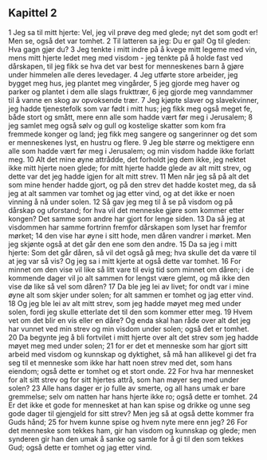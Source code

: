 ## Kapittel 2

1 Jeg sa til mitt hjerte: Vel, jeg vil prøve deg med glede; nyt det som godt er! Men se, også det var tomhet.
2 Til latteren sa jeg: Du er gal! Og til gleden: Hva gagn gjør du?
3 Jeg tenkte i mitt indre på å kvege mitt legeme med vin, mens mitt hjerte ledet meg med visdom - jeg tenkte på å holde fast ved dårskapen, til jeg fikk se hva det var best for menneskenes barn å gjøre under himmelen alle deres levedager.
4 Jeg utførte store arbeider, jeg bygget meg hus, jeg plantet meg vingårder,
5 jeg gjorde meg haver og parker og plantet i dem alle slags frukttrær,
6 jeg gjorde meg vanndammer til å vanne en skog av opvoksende trær.
7 Jeg kjøpte slaver og slavekvinner, jeg hadde tjenestefolk som var født i mitt hus; jeg fikk meg også meget fe, både stort og smått, mere enn alle som hadde vært før meg i Jerusalem;
8 jeg samlet meg også sølv og gull og kostelige skatter som kom fra fremmede konger og land; jeg fikk meg sangere og sangerinner og det som er menneskenes lyst, en hustru og flere.
9 Jeg ble større og mektigere enn alle som hadde vært før meg i Jerusalem; og min visdom hadde ikke forlatt meg.
10 Alt det mine øyne attrådde, det forholdt jeg dem ikke, jeg nektet ikke mitt hjerte noen glede; for mitt hjerte hadde glede av alt mitt strev, og dette var det jeg hadde igjen for alt mitt strev.
11 Men når jeg så på alt det som mine hender hadde gjort, og på den strev det hadde kostet meg, da så jeg at alt sammen var tomhet og jag etter vind, og at det ikke er noen vinning å nå under solen.
12 Så gav jeg meg til å se på visdom og på dårskap og uforstand; for hva vil det menneske gjøre som kommer etter kongen? Det samme som andre har gjort for lenge siden.
13 Da så jeg at visdommen har samme fortrinn fremfor dårskapen som lyset har fremfor mørket;
14 den vise har øyne i sitt hode, men dåren vandrer i mørket. Men jeg skjønte også at det går den ene som den andre.
15 Da sa jeg i mitt hjerte: Som det går dåren, så vil det også gå meg; hva skulle det da være til at jeg var så vis? Og jeg sa i mitt kjerte at også dette var tomhet.
16 For minnet om den vise vil like så litt vare til evig tid som minnet om dåren; i de kommende dager vil jo alt sammen for lengst være glemt, og må ikke den vise dø like så vel som dåren?
17 Da ble jeg lei av livet; for ondt var i mine øyne alt som skjer under solen; for alt sammen er tomhet og jag etter vind.
18 Og jeg ble lei av alt mitt strev, som jeg hadde møyet meg med under solen, fordi jeg skulle etterlate det til den som kommer etter meg.
19 Hvem vet om det blir en vis eller en dåre? Og enda skal han råde over alt det jeg har vunnet ved min strev og min visdom under solen; også det er tomhet.
20 Da begynte jeg å bli fortvilet i mitt hjerte over alt det strev som jeg hadde møyet meg med under solen;
21 for er det et menneske som har gjort sitt arbeid med visdom og kunnskap og dyktighet, så må han allikevel gi det fra seg til et menneske som ikke har hatt noen strev med det, som hans eiendom; også dette er tomhet og et stort onde.
22 For hva har mennesket for alt sitt strev og for sitt hjertes attrå, som han møyer seg med under solen?
23 Alle hans dager er jo fulle av smerte, og all hans umak er bare gremmelse; selv om natten har hans hjerte ikke ro; også dette er tomhet.
24 Er det ikke et gode for mennesket at han kan spise og drikke og unne seg gode dager til gjengjeld for sitt strev? Men jeg så at også dette kommer fra Guds hånd;
25 for hvem kunne spise og hvem nyte mere enn jeg?
26 For det menneske som tekkes ham, gir han visdom og kunnskap og glede; men synderen gir han den umak å sanke og samle for å gi til den som tekkes Gud; også dette er tomhet og jag etter vind.
